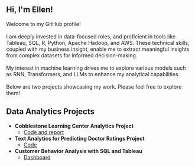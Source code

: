 ## Hi, I'm Ellen!
Welcome to my GitHub profile!
<br />
<br />
I am deeply invested in data-focused roles, and proficient in tools like Tableau, SQL, R, Python, Apache Hadoop, and AWS. These technical skills, coupled with my business insight, enable me to extract meaningful insights from complex datasets for informed decision-making. 
<br />
<br />
My interest in machine learning drives me to explore various models such as RNN, Transformers, and LLMs to enhance my analytical capabilities.
<br />
<br />
Below are two projects showcasing my work. Please feel free to explore them!

<h2>Data Analytics Projects</h2>

- <b>Cobblestone Learning Center Analytics Project</b>
  - [Code and report](https://github.com/EllenRochester/LearningCenterAnalytics)
- <b>Text Analytics for Predicting Doctor Ratings Project</b>
  - [Code](https://github.com/EllenRochester/TextAnalytics)
- <b>Customer Behavior Analysis with SQL and Tableau</b>
  - [Dashboard](https://github.com/EllenRochester/Customer-Behavior-Analysis)



